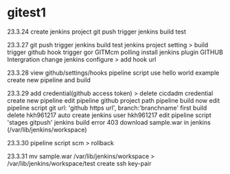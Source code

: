 # gitest1
23.3.24 create jenkins project
        git push trigger jenkins build test

23.3.27 git push trigger jenkins build test 
        jenkins project setting > build trigger github hook trigger gor GITMcm polling
        install jenkins plugin GITHUB Intergration
        change jenkins configure > add hook url
        
23.3.28 view github/settings/hooks
        pipeline script use hello world example
        create new pipeline and build

23.3.29 add credential(github access token) > delete cicdadm credential
        create new pipeline
        edit pipeline github project path
        pipeline build now
        edit pipeline script
            git url: 'github https url', branch:'branchname'
        first build
        delete hkh961217
        auto create jenkins user hkh961217
        edit pipeline script 'stages gitpush'
        jenkins build error 403
        download sample.war in jenkins (/var/lib/jenkins/workspace)

23.3.30 
        pipeline script scm > rollback

23.3.31 mv sample.war /var/lib/jenkins/workspace > /var/lib/jenkins/workspace/test 
create ssh key-pair

